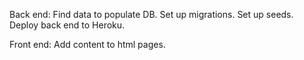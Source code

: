Back end:
  Find data to populate DB.
  Set up migrations.
  Set up seeds.
  Deploy back end to Heroku.

Front end:
  Add content to html pages.
